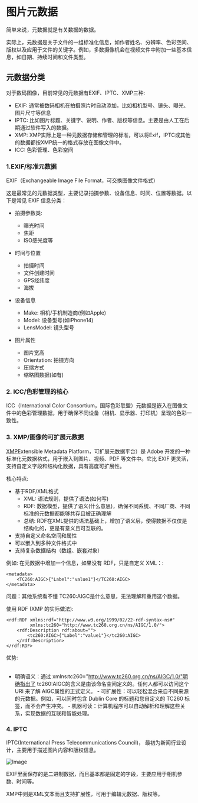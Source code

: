 # 图片元数据

简单来说，元数据就是有关数据的数据。      


实际上，元数据是关于文件的一组标准化信息，如作者姓名、分辨率、色彩空间、版权以及应用于文件的关键字。例如，多数摄像机会在视频文件中附加一些基本信息，如日期、持续时间和文件类型。




## 元数据分类

对于数码图像，目前常见的元数据有EXIF、IPTC、XMP三种:   

- EXIF: 通常被数码相机在拍摄照片时自动添加，比如相机型号、镜头、曝光、图片尺寸等信息
- IPTC: 比如图片标题、关键字、说明、作者、版权等信息。主要是由人工在后期通过软件写入的数据。
- XMP: XMP实际上是一种元数据存储和管理的标准，可以将Exif，IPTC或其他的数据都按XMP统一的格式存放在图像文件中。
- ICC: 色彩管理、色彩空间

### 1.EXIF/标准元数据

EXIF（Exchangeable Image File Format，可交换图像文件格式）

这是最常见的元数据类型，主要记录拍摄参数、设备信息、时间、位置等数据。以下是常见 EXIF 信息分类：

- 拍摄参数类:  
    - 曝光时间
    - 焦距
    - ISO感光度等

- 时间与位置
    - 拍摄时间
    - 文件创建时间
    - GPS经纬度
    - 海拔

- 设备信息
    - Make: 相机/手机制造商(例如Apple)
    - Model: 设备型号(如iPhone14)
    - LensModel: 镜头型号

- 图片属性
    - 图片宽高
    - Orientation: 拍摄方向
    - 压缩方式
    - 缩略图数据(如有)    

### 2. ICC/色彩管理的核心
ICC（International Color Consortium，国际色彩联盟）元数据是嵌入在图像文件中的色彩管理数据，用于确保不同设备（相机、显示器、打印机）呈现的色彩一致性。

### 3. XMP/图像的可扩展元数据

[XMP](https://helpx.adobe.com/cn/after-effects/using/xmp-metadata.html)Extensible Metadata Platform，可扩展元数据平台）是 Adobe 开发的一种标准化元数据格式，用于嵌入到图片、视频、PDF 等文件中。它比 EXIF 更灵活，支持自定义字段和结构化数据，具有高度可扩展性。   

核心特点​:   

- 基于RDF/XML格式
    - XML: 语法规则，提供了语法(如何写)
    - RDF: 数据模型，提供了语义(什么意思)，确保不同系统、不同厂商、不同标准的元数据都能够共存且被正确理解
    - 总结: RDF在XML提供的语法基础上，增加了语义层，使得数据不仅仅是结构化的，更是有意义且可互联的。    
- 支持自定义命名空间和属性
- 可以嵌入到多种文件格式中
- 支持复杂数据结构（数组、嵌套对象）


例如: 在元数据中增加一个信息，如果没有 RDF，只是自定义 XML：:  
```
<metadata>
    <TC260:AIGC>{"Label":"value1"}</TC260:AIGC>
</metadata>
```
问题​：其他系统看不懂 TC260:AIGC是什么意思，无法理解和重用这个数据。

使用 RDF (XMP 的实际做法):

```
<rdf:RDF xmlns:rdf="http://www.w3.org/1999/02/22-rdf-syntax-ns#"
         xmlns:tc260="http://www.tc260.org.cn/ns/AIGC/1.0/">
    <rdf:Description rdf:about="">
        <tc260:AIGC>{"Label":"value1"}</tc260:AIGC>
    </rdf:Description>
</rdf:RDF>
```
优势​:   
​
- 明确语义​：通过 xmlns:tc260="http://www.tc260.org.cn/ns/AIGC/1.0/"明确指出了 tc260:AIGC的含义是由该命名空间定义的。任何人都可以访问这个 URI 来了解 AIGC属性的正式定义。
​- 可扩展性​：可以轻松混合来自不同来源的元数据。例如，可以同时包含 Dublin Core 的标题和您自定义的 TC260 标签，而不会产生冲突。
​- 机器可读​：计算机程序可以自动解析和理解这些关系，实现数据的互联和智能处理。



### 4. IPTC

IPTC(International Press Telecommunications Council)，
最初为新闻行业设计，主要用于描述图片内容和版权信息。   



![Image](https://raw.githubusercontent.com/CharonChui/Pictures/master/metadata_1.png?raw=true)             


EXIF里面保存的是二进制数据，而且基本都是固定的字段，主要应用于相机参数、时间等。    

XMP中则是XML文本而且支持扩展性，可用于编辑元数据、版权等。   














